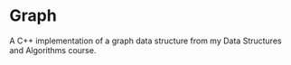 Graph
=====

A C++ implementation of a graph data structure from my Data Structures and Algorithms course.
